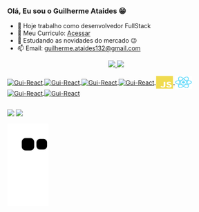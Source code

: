 ### Olá, Eu sou o Guilherme Ataides 😁

- 🔭 Hoje trabalho como desenvolvedor FullStack
- 🧷 Meu Curriculo: <a href="https://drive.google.com/file/d/1BBB0746tpBtKxIsdPaYxQt1iujNALPYO/view?usp=sharing" target="_blank">Acessar</a> 
- 🌱 Estudando as novidades do mercado 😉
- 📫 Email: guilherme.ataides132@gmail.com

<div align="center">
  <a href="https://github.com/Guilherme-git">
  <img height="180em" src="https://github-readme-stats.vercel.app/api?username=Guilherme-git&show_icons=true&theme=dracula&include_all_commits=true&count_private=true"/>
  <img height="180em" src="https://github-readme-stats.vercel.app/api/top-langs/?username=Guilherme-git&layout=compact&langs_count=7&theme=dracula"/>
</div>
<div style="display: inline_block"><br>
  <img align="center" alt="Gui-React" height="30" width="40" src="https://cdn.jsdelivr.net/gh/devicons/devicon/icons/html5/html5-original.svg">
  <img align="center" alt="Gui-React" height="30" width="40" src="https://cdn.jsdelivr.net/gh/devicons/devicon/icons/php/php-plain.svg">
  <img align="center" alt="Gui-React" height="30" width="40" src="https://cdn.jsdelivr.net/gh/devicons/devicon/icons/laravel/laravel-plain.svg">
  <img align="center" alt="Gui-React" height="30" width="40" src="https://cdn.jsdelivr.net/gh/devicons/devicon/icons/bootstrap/bootstrap-original.svg">
  <img align="center" alt="Gui-Js" height="30" width="40" src="https://raw.githubusercontent.com/devicons/devicon/master/icons/javascript/javascript-plain.svg">
  <img align="center" alt="Gui-React" height="30" width="40" src="https://raw.githubusercontent.com/devicons/devicon/master/icons/react/react-original.svg">
  <img align="center" alt="Gui-React" height="40" width="40" src="https://img.icons8.com/nolan/64/react-native.png">
   <img align="center" alt="Gui-React" height="30" width="40" src="https://cdn.jsdelivr.net/gh/devicons/devicon/icons/mysql/mysql-original.svg">
</div>

  ##
 
<div> 
  <a href="mailto:guilherme.ataides132@gmail.com"><img src="https://img.shields.io/badge/-Gmail-%23333?style=for-the-badge&logo=gmail&logoColor=red" target="_blank"></a>
  <a href="https://www.linkedin.com/in/guilherme-ataides-6a36a9191/" target="_blank"><img src="https://img.shields.io/badge/-LinkedIn-%230077B5?style=for-the-badge&logo=linkedin&logoColor=white" target="_blank"></a> 
 
  ![Snake animation](https://github.com/Guilherme-git/Guilherme-git/blob/output/github-contribution-grid-snake.svg)
 
</div>
